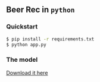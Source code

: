 ## Beer Rec in `python`

### Quickstart

```bash
$ pip install -r requirements.txt
$ python app.py
```

### The model
[Download it here](http://nbviewer.ipython.org/gist/glamp/6108bb4df474f29eb6cb)

